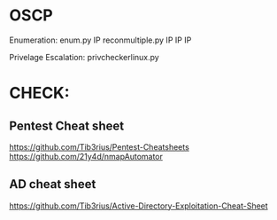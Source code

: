# OSCP

Enumeration:
enum.py IP
reconmultiple.py IP IP IP

Privelage Escalation:
privcheckerlinux.py

# CHECK:
## Pentest Cheat sheet
https://github.com/Tib3rius/Pentest-Cheatsheets
https://github.com/21y4d/nmapAutomator

## AD cheat sheet
https://github.com/Tib3rius/Active-Directory-Exploitation-Cheat-Sheet

